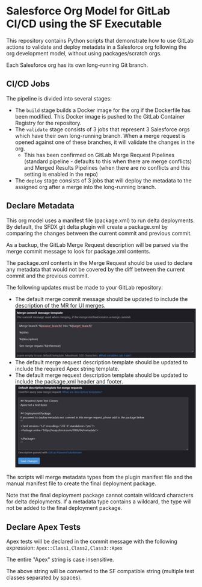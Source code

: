 # Salesforce Org Model for GitLab CI/CD using the SF Executable
This repository contains Python scripts that demonstrate how to use GitLab actions to validate and deploy metadata in a Salesforce org following the org development model, without using packages/scratch orgs. 

Each Salesforce org has its own long-running Git branch.

## CI/CD Jobs

The pipeline is divided into several stages:

- The `build` stage builds a Docker image for the org if the Dockerfile has been modified. This Docker image is pushed to the GitLab Container Registry for the repository.
- The `validate` stage consists of 3 jobs that represent 3 Salesforce orgs which have their own long-running branch. When a merge request is opened against one of these branches, it will validate the changes in the org.
    - This has been confirmed on GitLab Merge Request Pipelines (standard pipeline - defaults to this when there are merge conflicts) and Merged Results Pipelines (when there are no conflicts and this setting is enabled in the repo)
- The `deploy` stage consists of 3 jobs that will deploy the metadata to the assigned org after a merge into the long-running branch.

## Declare Metadata

This org model uses a manifest file (package.xml) to run delta deployments. By default, the SFDX git delta plugin will create a package.xml by comparing the changes between the current commit and previous commit.

As a backup, the GitLab Merge Request description will be parsed via the merge commit message to look for package.xml contents.

The package.xml contents in the Merge Request should be used to declare any metadata that would not be covered by the diff between the current commit and the previous commit.

The following updates must be made to your GitLab repository:
- The default merge commit message should be updated to include the description of the MR for UI merges.
![Merge Request Commit Message Template](mr-commit-message-template.JPG)
- The default merge request description template should be updated to include the required Apex string template.
- The default merge request description template should be updated to include the package.xml header and footer.
![Default Merge Request Description](default-mr-description.JPG)

The scripts will merge metadata types from the plugin manifest file and the manual manifest file to create the final deployment package.

Note that the final deployment package cannot contain wildcard characters for delta deployments. 
If a metadata type contains a wildcard, the type will not be added to the final deployment package.

## Declare Apex Tests
Apex tests will be declared in the commit message with the following expression:
`Apex::Class1,Class2,Class3::Apex`

The entire "Apex" string is case insensitive.

The above string will be converted to the SF compatible string (multiple test classes separated by spaces).

